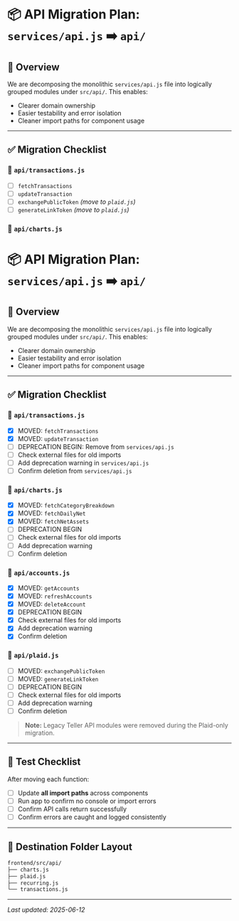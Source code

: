 # 📦 API Migration Plan: `services/api.js` ➡️ `api/`

## 🧭 Overview

We are decomposing the monolithic `services/api.js` file into logically grouped modules under `src/api/`. This enables:

- Clearer domain ownership
- Easier testability and error isolation
- Cleaner import paths for component usage

---

## ✅ Migration Checklist

### 🔹 `api/transactions.js`

- [ ] `fetchTransactions`
- [ ] `updateTransaction`
- [ ] `exchangePublicToken` _(move to `plaid.js`)_
- [ ] `generateLinkToken` _(move to `plaid.js`)_

### 🔹 `api/charts.js`

# 📦 API Migration Plan: `services/api.js` ➡️ `api/`

## 🧭 Overview

We are decomposing the monolithic `services/api.js` file into logically grouped modules under `src/api/`. This enables:

- Clearer domain ownership
- Easier testability and error isolation
- Cleaner import paths for component usage

---

## ✅ Migration Checklist

### 🔹 `api/transactions.js`

- [x] MOVED: `fetchTransactions`
- [x] MOVED: `updateTransaction`
- [ ] DEPRECATION BEGIN: Remove from `services/api.js`
- [ ] Check external files for old imports
- [ ] Add deprecation warning in `services/api.js`
- [ ] Confirm deletion from `services/api.js`

### 🔹 `api/charts.js`

- [x] MOVED: `fetchCategoryBreakdown`
- [x] MOVED: `fetchDailyNet`
- [x] MOVED: `fetchNetAssets`
- [ ] DEPRECATION BEGIN
- [ ] Check external files for old imports
- [ ] Add deprecation warning
- [ ] Confirm deletion

### 🔹 `api/accounts.js`

- [x] MOVED: `getAccounts`
- [x] MOVED: `refreshAccounts`
- [x] MOVED: `deleteAccount`
- [x] DEPRECATION BEGIN
- [x] Check external files for old imports
- [x] Add deprecation warning
- [x] Confirm deletion

### 🔹 `api/plaid.js`

- [ ] MOVED: `exchangePublicToken`
- [ ] MOVED: `generateLinkToken`
- [ ] DEPRECATION BEGIN
- [ ] Check external files for old imports
- [ ] Add deprecation warning
- [ ] Confirm deletion

> **Note:** Legacy Teller API modules were removed during the Plaid-only migration.

---

## 🧪 Test Checklist

After moving each function:

- [ ] Update **all import paths** across components
- [ ] Run app to confirm no console or import errors
- [ ] Confirm API calls return successfully
- [ ] Confirm errors are caught and logged consistently

---

## 📁 Destination Folder Layout

```sh
frontend/src/api/
├── charts.js
├── plaid.js
├── recurring.js
└── transactions.js
```

---

_Last updated: 2025-06-12_
